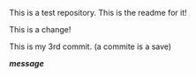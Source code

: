 This is a test repository. 
This is the readme for it!

This is a change!

This is my 3rd commit. (a commite is a save)

__***message***__
